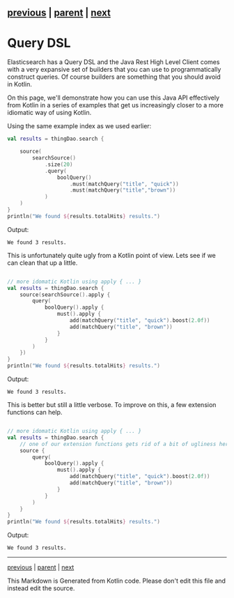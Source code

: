 [previous](search.md) | [parent](index.md) | [next](coroutines.md)
---

# Query DSL

Elasticsearch has a Query DSL and the Java Rest High Level Client comes with a very expansive
set of builders that you can use to programmatically construct queries. Of course builders are 
something that you should avoid in Kotlin. 

On this page, we'll demonstrate how you can use this Java API effectively from Kotlin in a series of 
examples that get us increasingly closer to a more idiomatic way of using Kotlin.

Using the same example index as we used earlier:

```kotlin
val results = thingDao.search {

    source(
        searchSource()
            .size(20)
            .query(
                boolQuery()
                    .must(matchQuery("title", "quick"))
                    .must(matchQuery("title","brown"))
            )
    )
}
println("We found ${results.totalHits} results.")
```

Output:

```
We found 3 results.

```

This is unfortunately quite ugly from a Kotlin point of view. Lets see if we can clean that up a little.

```kotlin

// more idomatic Kotlin using apply { ... }
val results = thingDao.search {
    source(searchSource().apply {
        query(
            boolQuery().apply {
                must().apply {
                    add(matchQuery("title", "quick").boost(2.0f))
                    add(matchQuery("title", "brown"))
                }
            }
        )
    })
}
println("We found ${results.totalHits} results.")
```

Output:

```
We found 3 results.

```

This is better but still a little verbose. To improve on this, a few extension functions can help.

```kotlin

// more idomatic Kotlin using apply { ... }
val results = thingDao.search {
    // one of our extension functions gets rid of a bit of ugliness here
    source {
        query(
            boolQuery().apply {
                must().apply {
                    add(matchQuery("title", "quick").boost(2.0f))
                    add(matchQuery("title", "brown"))
                }
            }
        )
    }
}
println("We found ${results.totalHits} results.")
```

Output:

```
We found 3 results.

```


---

[previous](search.md) | [parent](index.md) | [next](coroutines.md)

This Markdown is Generated from Kotlin code. Please don't edit this file and instead edit the source.